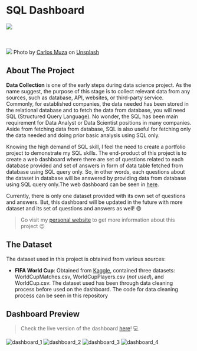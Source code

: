 # SQL Dashboard
<a href="http://sql-dashboard.yosiadityan.xyz/">
	<img src="https://img.shields.io/static/v1?label=Live%20Dashboard&message=Online&color=brightgreen&style=for-the-badge&logo=heroku">
</a>
<br></br>
<br></br>
<img src="https://images.unsplash.com/photo-1460925895917-afdab827c52f?ixid=MnwxMjA3fDB8MHxwaG90by1wYWdlfHx8fGVufDB8fHx8&ixlib=rb-1.2.1&auto=format&fit=crop&w=1404&q=80">
Photo by <a href="https://unsplash.com/@kmuza?utm_source=unsplash&utm_medium=referral&utm_content=creditCopyText">Carlos Muza</a> on <a href="https://unsplash.com/s/photos/report?utm_source=unsplash&utm_medium=referral&utm_content=creditCopyText">Unsplash</a>  

## About The Project
**Data Collection** is one of the early steps during data science project. As the name suggest, the purpose of this stage is to collect relevant data from any sources, such as database, API, websites, or third-party service. Commonly, for established companies, the data needed has been stored in the relational database and to fetch the data from database, you will need SQL (Structured Query Language). No wonder, the SQL has been main requirement for Data Analyst or Data Scientist positions in many companies. Aside from fetching data from database, SQL is also useful for fetching only the data needed and doing prior basic analysis using SQL only.

Knowing the high demand of SQL skill, I feel the need to create a portfolio project to demonstrate my SQL skills. The end-product of this project is to create a web dashboard where there are set of questions related to each database provided and set of answers in form of data table fetched from database using SQL query only. So, in other words, each questions about the dataset in database will be answered by providing data from database using SQL query only.The web dashboard can be seen in [here](http://sql-dashboard.yosiadityan.xyz/).

Currently, there is only one dataset provided with its own set of questions and answers. But, this dashboard will be updated in the future with more dataset and its set of questions and answers as well! :smile:

> Go visit my [personal website](https://yosiadityan.xyz) to get more information about this project :wink:

## The Dataset
The dataset used in this project is obtained from various sources:
- **FIFA World Cup**: Obtained from [Kaggle](https://www.kaggle.com/abecklas/fifa-world-cup), contained three datasets: WorldCupMatches.csv, WorldCupPlayers.csv (_not used_), and WorldCup.csv. The dataset used has been through data cleaning process before used on the dashboard. The code for data cleaning process can be seen in this repository


## Dashboard Preview
> Check the live version of the dashboard [here](http://sql-dashboard.yosiadityan.xyz/)! 💻


![dashboard_1](https://github.com/yosiadityan/SQL-Dashboard/blob/master/Assets/Screenshot_2021-04-19%20SQL%20Dashboard%20%C2%B7%20Streamlit_1.png)
![dashboard_2](https://github.com/yosiadityan/SQL-Dashboard/blob/master/Assets/Screenshot_2021-04-19%20SQL%20Dashboard%20%C2%B7%20Streamlit_2.png)
![dashboard_3](https://github.com/yosiadityan/SQL-Dashboard/blob/master/Assets/Screenshot_2021-04-19%20SQL%20Dashboard%20%C2%B7%20Streamlit_3.png)
![dashboard_4](https://github.com/yosiadityan/SQL-Dashboard/blob/master/Assets/Screenshot_2021-04-19%20SQL%20Dashboard%20%C2%B7%20Streamlit_4.png)
